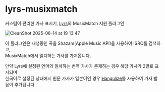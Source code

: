 # lyrs-musixmatch
커스텀이 편리한 가사 표시기, [Lyrs](https://github.com/organization/lyrs)의 MusixMatch 지원 플러그인

![CleanShot 2025-06-14 at 19 13 47](https://github.com/user-attachments/assets/eaca64f2-83f2-4929-9f87-4e972c28f692)

이 플러그인은 재생중인 곡을 Shazam(Apple Music API)을 사용하여 ISRC를 검색하고,  
MusixMatch에서 일치하는 가사를 가져옵니다.

만약 Lyrs에 설정된 언어와 일치하는 번역 가사가 존재하는 경우 해당 가사가 2열로 표시되며  
한국어로 설정된 상태에서 원문 가사가 일본어인 경우 [Hangulize](https://github.com/hangulize/hangulize)를 사용하여 가사 발음이 추가됩니다.